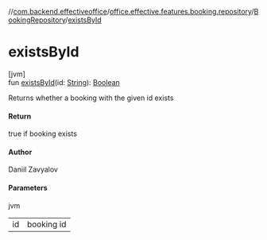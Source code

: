 //[com.backend.effectiveoffice](../../../index.md)/[office.effective.features.booking.repository](../index.md)/[BookingRepository](index.md)/[existsById](exists-by-id.md)

# existsById

[jvm]\
fun [existsById](exists-by-id.md)(id: [String](https://kotlinlang.org/api/latest/jvm/stdlib/kotlin/-string/index.html)): [Boolean](https://kotlinlang.org/api/latest/jvm/stdlib/kotlin/-boolean/index.html)

Returns whether a booking with the given id exists

#### Return

true if booking exists

#### Author

Daniil Zavyalov

#### Parameters

jvm

| | |
|---|---|
| id | booking id |
